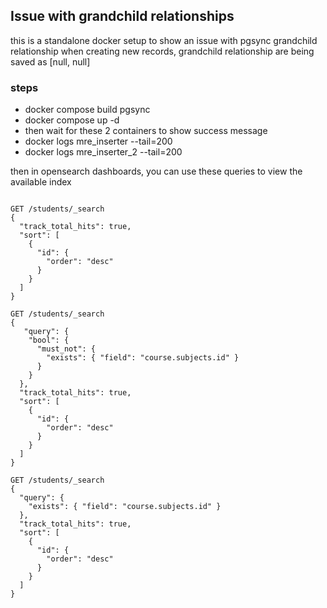 ## Issue with grandchild relationships
this is a standalone docker setup to show an issue with pgsync grandchild relationship
when creating new records, grandchild relationship are being saved as [null, null]

### steps
- docker compose build pgsync
- docker compose up -d
- then wait for these 2 containers to show success message
- docker logs mre_inserter --tail=200
- docker logs mre_inserter_2 --tail=200

then in opensearch dashboards, you can use these queries to view the available index
```

GET /students/_search
{
  "track_total_hits": true,
  "sort": [
    {
      "id": {
        "order": "desc"
      }
    }
  ]
}

GET /students/_search
{
   "query": {
    "bool": {
      "must_not": {
        "exists": { "field": "course.subjects.id" }
      }
    }
  },
  "track_total_hits": true,
  "sort": [
    {
      "id": {
        "order": "desc"
      }
    }
  ]
}

GET /students/_search
{
  "query": {
    "exists": { "field": "course.subjects.id" }
  },
  "track_total_hits": true,
  "sort": [
    {
      "id": {
        "order": "desc"
      }
    }
  ]
}
```
